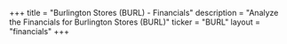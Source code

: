 +++
title = "Burlington Stores (BURL) - Financials"
description = "Analyze the Financials for Burlington Stores (BURL)"
ticker = "BURL"
layout = "financials"
+++

